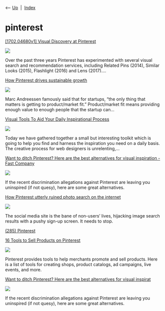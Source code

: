<div class="nav">

⟵ [Up](index.html)  \|  [Index](index.html)

</div>

# pinterest

<div class="cards">

<div class="card">

<div class="card-title">

[\[1702.04680v1\] Visual Discovery at
Pinterest](https://arxiv.org/abs/1702.04680v1)

</div>

<div class="card-image">

[![](https://arxiv.org/static/browse/0.3.4/images/arxiv-logo-fb.png)](https://arxiv.org/abs/1702.04680v1)

</div>

Over the past three years Pinterest has experimented with several visual
search and recommendation services, including Related Pins (2014),
Similar Looks (2015), Flashlight (2016) and Lens (2017)....

</div>

<div class="card">

<div class="card-title">

[How Pinterest drives sustainable
growth](https://medium.com/@Pinterest_Engineering/how-pinterest-drives-sustainable-growth-1a3f150a1f98#.b33f4pnsb)

</div>

<div class="card-image">

[![](https://miro.medium.com/v2/resize:fit:500/0*iDG_nIUnSL2LfvmM.png)](https://medium.com/@Pinterest_Engineering/how-pinterest-drives-sustainable-growth-1a3f150a1f98#.b33f4pnsb)

</div>

Marc Andreessen famously said that for startups, “the only thing that
matters is getting to product/market fit.” Product/market fit means
providing enough value to enough people that the startup can…

</div>

<div class="card">

<div class="card-title">

[Visual Tools To Aid Your Daily Inspirational
Process](https://www.awwwards.com/visual-tools-to-aid-your-daily-inspirational-process.html)

</div>

<div class="card-image">

[![](https://assets.awwwards.com/awards/images/2014/06/tools-web-design-isnpiration-cover2-copia.jpg)](https://www.awwwards.com/visual-tools-to-aid-your-daily-inspirational-process.html)

</div>

Today we have gathered together a small but interesting toolkit which is
going to help you find and harness the inspiration you need on a daily
basis. The creative process for web designers is unrelenting,...

</div>

<div class="card">

<div class="card-title">

[Want to ditch Pinterest? Here are the best alternatives for visual
inspiration - Fast
Company](https://www.fastcompany.com/90547531/want-to-ditch-pinterest-here-are-the-best-alternatives-for-visual-inspiration)

</div>

<div class="card-image">

[![](https://images.fastcompany.com/image/upload/f_auto,q_auto,c_fit/wp-cms/uploads/2020/09/p-1-90547531-take-pinterest-off-your-mood-board-these-are-the-best-alternatives-for-visual-inspo.jpg)](https://www.fastcompany.com/90547531/want-to-ditch-pinterest-here-are-the-best-alternatives-for-visual-inspiration)

</div>

If the recent discrimination allegations against Pinterest are leaving
you uninspired (if not quesy), here are some great alternatives.

</div>

<div class="card">

<div class="card-title">

[How Pinterest utterly ruined photo search on the
internet](https://www.inputmag.com/culture/pinterest-sucks-google-image-photo-search-ruining-internet?fbclid=IwAR3Vt9py4pdS9FaZYr-tuy-RvPqARRH8mPuVr9lzeEZTuL6x6ZvGF0JU1RM)

</div>

<div class="card-image">

[![](https://imgix.bustle.com/uploads/getty/2021/11/5/062b311f-2e21-4bc1-9d13-82926e1514c9-getty-486575873.jpg?w=1200&h=630&fit=crop&crop=faces&fm=jpg)](https://www.inputmag.com/culture/pinterest-sucks-google-image-photo-search-ruining-internet?fbclid=IwAR3Vt9py4pdS9FaZYr-tuy-RvPqARRH8mPuVr9lzeEZTuL6x6ZvGF0JU1RM)

</div>

The social media site is the bane of non-users’ lives, hijacking image
search results with a pushy sign-up screen. It needs to stop.

</div>

<div class="card">

<div class="card-title">

[(285) Pinterest](https://www.pinterest.com/society6/_shop)

</div>

</div>

<div class="card">

<div class="card-title">

[16 Tools to Sell Products on
Pinterest](https://www.practicalecommerce.com/16-tools-to-sell-products-on-pinterest)

</div>

<div class="card-image">

[![](https://www.practicalecommerce.com/wp-content/uploads/2022/07/thumb-2.jpg)](https://www.practicalecommerce.com/16-tools-to-sell-products-on-pinterest)

</div>

Pinterest provides tools to help merchants promote and sell products.
Here is a list of tools for creating shops, product catalogs, ad
campaigns, live events, and more.

</div>

<div class="card">

<div class="card-title">

[Want to ditch Pinterest? Here are the best alternatives for visual
inspirat](https://www.fastcompany.com/90547531/want-to-ditch-pinterest-here-are-the-best-alternatives-for-visual-inspiration?partner=feedburner)

</div>

<div class="card-image">

[![](https://images.fastcompany.com/image/upload/f_auto,q_auto,c_fit/wp-cms/uploads/2020/09/p-1-90547531-take-pinterest-off-your-mood-board-these-are-the-best-alternatives-for-visual-inspo.jpg)](https://www.fastcompany.com/90547531/want-to-ditch-pinterest-here-are-the-best-alternatives-for-visual-inspiration?partner=feedburner)

</div>

If the recent discrimination allegations against Pinterest are leaving
you uninspired (if not quesy), here are some great alternatives.

</div>

</div>
